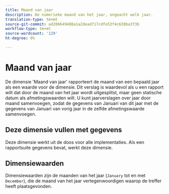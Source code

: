 ```yaml
---
title: Maand van jaar
description: De numerieke maand van het jaar, ongeacht welk jaar.
translation-type: tm+mt
source-git-commit: ad206649488a1a2dead717cdfe53f4c630ba3f3b
workflow-type: tm+mt
source-wordcount: '129'
ht-degree: 0%

---
```



# Maand van jaar

De dimensie &#39;Maand van jaar&#39; rapporteert de maand van een bepaald jaar als een waarde voor de dimensie. Dit verslag is waardevol als u een rapport wilt dat door de maand van het jaar wordt uitgesplitst, maar geen statische datum als afmetingswaarden wilt. U kunt jaarverslagen over jaar door maand samenvoegen, zodat de gegevens van Januari van dit jaar met de gegevens van Januari van vorig jaar in de zelfde afmetingswaarde samenvoegen.

## Deze dimensie vullen met gegevens

Deze dimensie werkt uit de doos voor alle implementaties. Als een rapportsuite gegevens bevat, werkt deze dimensie.

## Dimensiewaarden

Dimensiewaarden zijn de maanden van het jaar (`January` tot en met `December`), die de maand van het jaar vertegenwoordigen waarop de treffer heeft plaatsgevonden.
